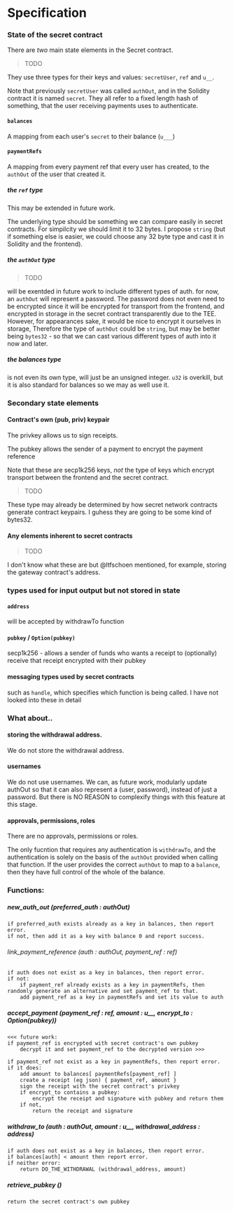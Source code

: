 # Specification

### State of the secret contract

There are *two* main state elements in the Secret contract.

> TODO
 
They use three types for their keys and values: `secretUser`, `ref` and `u__`.

Note that previously `secretUser` was called `authOut`, and in the Solidity contract it is named `secret`. They all refer to a fixed length hash of something, that the user receiving payments uses to authenticate.

#### `balances`
 A mapping from each user's `secret` to their balance (`u___`)

#### `paymentRefs`
 A mapping from every payment ref that every user has created, to the `authOut` of the user that created it.

##### the `ref` type
 This may be extended in future work. 

 The underlying type should be something we can compare easily in secret contracts. For simpilcity we should limit it to 32 bytes. I propose `string` (but if something else is easier, we could choose any 32 byte type and cast it in Solidity and the frontend).

##### the `authOut` type

> TODO
 
 will be exentded in future work to include different types of auth.
 for now, an `authOut` will represent a password. The password does not even need to be encrypted since it will be encrypted for transport from the frontend, and encrypted in storage in the secret contract transparently due to the TEE.
 However, for appearances sake, it would be nice to encrypt it ourselves in storage, 
 Therefore the type of `authOut` could be `string`, but may be better being `bytes32` - so that we can cast various different types of auth into it now and later.

##### the balances type
 is not even its own type, will just be an unsigned integer. `u32` is overkill, but it is also standard for balances so we may as well use it.

### Secondary state elements
  
#### Contract's own (pub, priv) keypair
 The privkey allows us to sign receipts.

 The pubkey allows the sender of a payment to encrypt the payment reference

 Note that these are secp1k256 keys, *not* the type of keys which encrypt transport between the frontend and the secret contract.


> TODO
 
 These type may already be determined by how secret network contracts generate contract keypairs. I guhess they are going to be some kind of bytes32.

#### Any elements inherent to secret contracts

> TODO
 
 I don't know what these are but @ltfschoen mentioned, for example, storing the gateway contract's address.


### types used for input output but not stored in state
 
#### `address`
 will be accepted  by withdrawTo function

#### `pubkey` / `Option(pubkey)`

secp1k256 - allows a sender of funds who wants a receipt to (optionally) receive that receipt encrypted with their pubkey

#### messaging types used by secret contracts
 such as `handle`, which specifies which function is being called.
 I have not looked into these in detail

### What about..

#### storing the withdrawal address.
We do not store  the withdrawal address.

#### usernames
We do not use usernames. We can, as future work, modularly update authOut so that it can also represent a (user, password), instead of just a password. But there is NO REASON to complexify things with this feature at this stage.

#### approvals, permissions, roles
There are no approvals, permissions or roles.

The only fucntion that requires any authentication is `withdrawTo`, and the authentication is solely on the basis of the `authOut` provided when calling that function. If the user provides the correct `authOut` to map to a `balance`, then they have full control of the whole of the balance.

### Functions:

##### new_auth_out (preferred_auth : authOut)
```
if preferred_auth exists already as a key in balances, then report error.
if not, then add it as a key with balance 0 and report success.
```

###### link_payment_reference (auth : authOut, payment_ref : ref)
```
if auth does not exist as a key in balances, then report error.
if not: 
    if payment_ref already exists as a key in paymentRefs, then randomly generate an alternative and set payment_ref to that.
    add payment_ref as a key in paymentRefs and set its value to auth
```
##### accept_payment (payment_ref : ref, amount : u__, encrypt_to : Option(pubkey))
```
<<< future work: 
if payment_ref is encrypted with secret contract's own pubkey
    decrypt it and set payment_ref to the decrypted version >>>
```

```
if payment_ref not exist as a key in paymentRefs, then report error.
if it does:
    add amount to balances[ paymentRefs[payment_ref] ]
    create a receipt (eg json) { payment_ref, amount }
    sign the receipt with the secret contract's privkey
    if encrypt_to contains a pubkey:
        encrypt the receipt and signature with pubkey and return them
    if not,
        return the receipt and signature
```
 
##### withdraw_to (auth : authOut, amount : u__, withdrawal_address : address)
```
if auth does not exist as a key in balances, then report error.
if balances[auth] < amount then report error.
if neither error:
    return DO_THE_WITHDRAWAL (withdrawal_address, amount)   
```

##### retrieve_pubkey ()
```
return the secret contract's own pubkey
```
